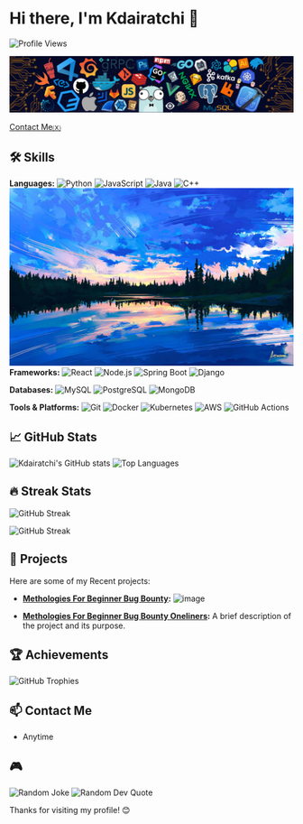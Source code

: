 # Hi there, I'm Kdairatchi 👋

![Profile Views](https://komarev.com/ghpvc/?username=kdairatchi&color=blueviolet)

![Typing SVG](https://github.com/divyansh956/divyansh956/blob/main/img/github.png)

[Contact Me🄧](https://x.com/@_N0T4H4CK3R)

## 🛠️ Skills
**Languages:**
![Python](https://img.shields.io/badge/Python-3776AB?style=for-the-badge&logo=python&logoColor=white)
![JavaScript](https://img.shields.io/badge/JavaScript-F7DF1E?style=for-the-badge&logo=javascript&logoColor=black)
![Java](https://img.shields.io/badge/Java-007396?style=for-the-badge&logo=java&logoColor=white)
![C++](https://img.shields.io/badge/C++-00599C?style=for-the-badge&logo=cplusplus&logoColor=white)
![Typing SVG](https://raw.githubusercontent.com/DenverCoder1/minimalistic-wallpaper-collection/main/images/alena-aenami-around-us.jpg)
**Frameworks:**
![React](https://img.shields.io/badge/React-20232A?style=for-the-badge&logo=react&logoColor=61DAFB)
![Node.js](https://img.shields.io/badge/Node.js-339933?style=for-the-badge&logo=nodedotjs&logoColor=white)
![Spring Boot](https://img.shields.io/badge/Spring%20Boot-6DB33F?style=for-the-badge&logo=springboot&logoColor=white)
![Django](https://img.shields.io/badge/Django-092E20?style=for-the-badge&logo=django&logoColor=white)

**Databases:**
![MySQL](https://img.shields.io/badge/MySQL-4479A1?style=for-the-badge&logo=mysql&logoColor=white)
![PostgreSQL](https://img.shields.io/badge/PostgreSQL-336791?style=for-the-badge&logo=postgresql&logoColor=white)
![MongoDB](https://img.shields.io/badge/MongoDB-47A248?style=for-the-badge&logo=mongodb&logoColor=white)

**Tools & Platforms:**
![Git](https://img.shields.io/badge/Git-F05032?style=for-the-badge&logo=git&logoColor=white)
![Docker](https://img.shields.io/badge/Docker-2496ED?style=for-the-badge&logo=docker&logoColor=white)
![Kubernetes](https://img.shields.io/badge/Kubernetes-326CE5?style=for-the-badge&logo=kubernetes&logoColor=white)
![AWS](https://img.shields.io/badge/AWS-232F3E?style=for-the-badge&logo=amazonaws&logoColor=white)
![GitHub Actions](https://img.shields.io/badge/GitHub%20Actions-2088FF?style=for-the-badge&logo=githubactions&logoColor=white)

## 📈 GitHub Stats
![Kdairatchi's GitHub stats](https://github-readme-stats.vercel.app/api?username=kdairatchi&show_icons=true&theme=radical)
![Top Languages](https://github-readme-stats.vercel.app/api/top-langs/?username=kdairatchi&layout=compact&theme=radical)

## 🔥 Streak Stats

![GitHub Streak](https://streak-stats.demolab.com/?user=kdairatchi)

 ![GitHub Streak](https://streak-stats.demolab.com?user=kdairatchi&theme=blueberry-duo&short_numbers=true&date_format=j%2Fn%5B%2FY%5D&mode=weekly)


## 🚀 Projects
Here are some of my Recent projects:
- **[Methologies For Beginner Bug Bounty](https://kdairatchi.github.io):** ![image](https://github.com/user-attachments/assets/2367c1fd-74fc-4b17-9d99-d7b86f0be668)


- **[Methologies For Beginner Bug Bounty Oneliners](https://github.com/kdairatchi/MyBountyOnelines):** A brief description of the project and its purpose.
## 🏆 Achievements
![GitHub Trophies](https://github-profile-trophy.vercel.app/?username=kdairatchi&theme=radical)

## 📫 Contact Me
- Anytime
## 🎮 
![Random Joke](https://readme-jokes.vercel.app/api)
![Random Dev Quote](https://quotes-github-readme.vercel.app/api?type=horizontal&theme=radical)


Thanks for visiting my profile! 😊

<!--
**kdairatchi/kdairatchi** is a ✨ _special_ ✨ repository because its `README.md` (this file) appears on your GitHub profile.

Here are some ideas to get you started:

- 🔭 I’m currently working on ...
- 🌱 I’m currently learning ...
- 👯 I’m looking to collaborate on ...
- 🤔 I’m looking for help with ...
- 💬 Ask me about ...
- 📫 How to reach me: ...
- 😄 Pronouns: ...
- ⚡ Fun fact: ...
-->
